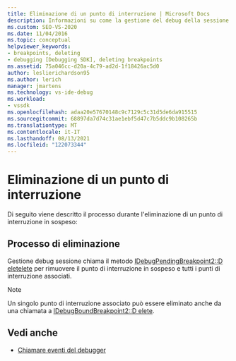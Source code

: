 ```yaml
---
title: Eliminazione di un punto di interruzione | Microsoft Docs
description: Informazioni su come la gestione del debug della sessione rimuove un punto di interruzione in sospeso e tutti i punti di interruzione associati quando viene eliminato un punto di interruzione in sospeso.
ms.custom: SEO-VS-2020
ms.date: 11/04/2016
ms.topic: conceptual
helpviewer_keywords:
- breakpoints, deleting
- debugging [Debugging SDK], deleting breakpoints
ms.assetid: 75a046cc-d20a-4c79-ad2d-1f18426ac5d0
author: leslierichardson95
ms.author: lerich
manager: jmartens
ms.technology: vs-ide-debug
ms.workload:
- vssdk
ms.openlocfilehash: adaa20e57670148c9c7129c5c31d5de6da915515
ms.sourcegitcommit: 68897da7d74c31ae1ebf5d47c7b5ddc9b108265b
ms.translationtype: MT
ms.contentlocale: it-IT
ms.lasthandoff: 08/13/2021
ms.locfileid: "122073344"
---
```

# <a name="deleting-a-breakpoint"></a>Eliminazione di un punto di interruzione
Di seguito viene descritto il processo durante l'eliminazione di un punto di interruzione in sospeso:

## <a name="deletion-process"></a>Processo di eliminazione
 Gestione debug sessione chiama il metodo [IDebugPendingBreakpoint2::D eletelete](../../extensibility/debugger/reference/idebugpendingbreakpoint2-delete.md) per rimuovere il punto di interruzione in sospeso e tutti i punti di interruzione associati.

> [!NOTE]
> Un singolo punto di interruzione associato può essere eliminato anche da una chiamata a [IDebugBoundBreakpoint2::D elete](../../extensibility/debugger/reference/idebugboundbreakpoint2-delete.md).

## <a name="see-also"></a>Vedi anche
- [Chiamare eventi del debugger](../../extensibility/debugger/calling-debugger-events.md)
